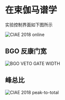 <!-- InBeamGammaCIAE.md --- 
;; 
;; Description: 
;; Author: Hongyi Wu(吴鸿毅)
;; Email: wuhongyi@qq.com 
;; Created: 五 2月  1 18:02:15 2019 (+0800)
;; Last-Updated: 日 2月 10 15:34:32 2019 (+0800)
;;           By: Hongyi Wu(吴鸿毅)
;;     Update #: 3
;; URL: http://wuhongyi.cn -->

# 在束伽马谱学

实验控制界面如下图所示

![CIAE 2018 online](/img/inbeamgamma2018online.png)

## BGO 反康门宽

![BGO VETO GATE WIDTH](/img/bgovetogate2018.png)


## 峰总比

![CIAE 2018 peak-to-total](/img/peaktototal2018CIAE.png)

<!-- InBeamGammaCIAE.md ends here -->
